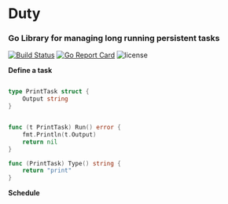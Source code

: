 # Duty
### Go Library for managing long running persistent tasks

[![Build Status](https://travis-ci.org/GaruGaru/duty.svg?branch=master)](https://travis-ci.org/GaruGaru/duty)
[![Go Report Card](https://goreportcard.com/badge/github.com/GaruGaru/duty)](https://goreportcard.com/report/github.com/GaruGaru/duty)
![license](https://img.shields.io/github/license/GaruGaru/duty.svg)



**Define a task** 

```go

type PrintTask struct {
	Output string
}


func (t PrintTask) Run() error {
	fmt.Println(t.Output)
	return nil
}

func (PrintTask) Type() string {
	return "print"
}

```


**Schedule**

```


```